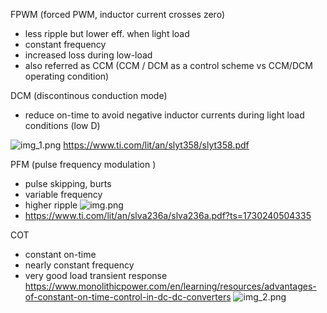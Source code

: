 FPWM (forced PWM, inductor current crosses zero)

- less ripple but lower eff. when light load
- constant frequency
- increased loss during low-load
- also referred as CCM (CCM / DCM as a control scheme vs CCM/DCM operating condition)

DCM (discontinous conduction mode)
- reduce on-time to avoid negative inductor currents during light load conditions (low D)

![img_1.png](img_1.png)
https://www.ti.com/lit/an/slyt358/slyt358.pdf

PFM (pulse frequency modulation )

- pulse skipping, burts
- variable frequency
- higher ripple
![img.png](img.png)
- https://www.ti.com/lit/an/slva236a/slva236a.pdf?ts=1730240504335


COT

- constant on-time
- nearly constant frequency
- very good load transient response
  https://www.monolithicpower.com/en/learning/resources/advantages-of-constant-on-time-control-in-dc-dc-converters
![img_2.png](img_2.png)